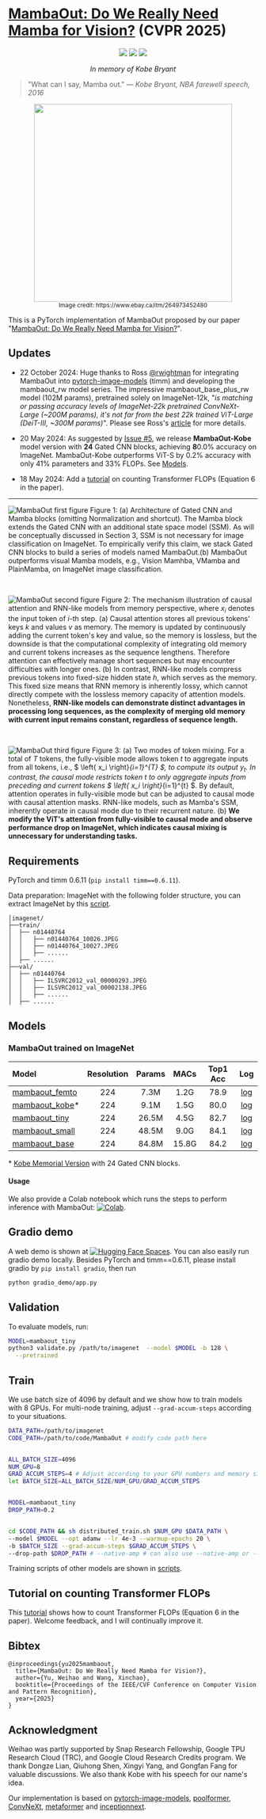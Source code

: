# [MambaOut: Do We Really Need Mamba for Vision?](https://arxiv.org/abs/2405.07992) (CVPR 2025)

<p align="center">
<a href="https://arxiv.org/abs/2405.07992" alt="arXiv">
    <img src="https://img.shields.io/badge/arXiv-2405.07992-b31b1b.svg?style=flat" /></a>
<a href="https://huggingface.co/spaces/whyu/MambaOut" alt="Hugging Face Spaces">
    <img src="https://img.shields.io/badge/%F0%9F%A4%97%20Hugging%20Face-Spaces-blue" /></a>
<a href="https://colab.research.google.com/drive/1DTJRsPczV0pOwmFhEjSWyI2NqQoR_u-K?usp=sharing" alt="Colab">
    <img src="https://colab.research.google.com/assets/colab-badge.svg" /></a>
</p>

<p align="center"><em>In memory of Kobe Bryant</em></p>

> "What can I say, Mamba out." — *Kobe Bryant, NBA farewell speech, 2016*

<p align="center">
<img src="https://raw.githubusercontent.com/yuweihao/misc/master/MambaOut/mamba_out.png" width="400"> <br>
<small>Image credit: https://www.ebay.ca/itm/264973452480</small>
</p>


This is a PyTorch implementation of MambaOut proposed by our paper "[MambaOut: Do We Really Need Mamba for Vision?](https://arxiv.org/abs/2405.07992)". 

## Updates
* 22 October 2024: Huge thanks to Ross [@rwightman](https://github.com/rwightman) for integrating MambaOut into [pytorch-image-models](https://github.com/huggingface/pytorch-image-models) (timm) and developing the mambaout_rw model series. The impressive mambaout_base_plus_rw model (102M params), pretrained solely on ImageNet-12k, "*is matching or passing accuracy levels of ImageNet-22k pretrained ConvNeXt-Large (~200M params), it's not far from the best 22k trained ViT-Large (DeiT-III, ~300M params)*". Please see Ross's [article](https://huggingface.co/blog/rwightman/mambaout) for more details.

* 20 May 2024: As suggested by [Issue #5](https://github.com/yuweihao/MambaOut/issues/5#issuecomment-2119555019), we release **MambaOut-Kobe** model version with **24** Gated CNN blocks, achieving **8**0.0% accuracy on ImageNet. MambaOut-Kobe outperforms ViT-S by 0.2% accuracy with only 41% parameters and 33% FLOPs. See [Models](#models).

* 18 May 2024: Add a [tutorial](https://github.com/yuweihao/MambaOut/issues/210) on counting Transformer FLOPs (Equation 6 in the paper).
---

![MambaOut first figure](https://raw.githubusercontent.com/yuweihao/misc/master/MambaOut/mambaout_first_figure.png)
Figure 1: (a) Architecture of Gated CNN and Mamba blocks (omitting Normalization and shortcut). The Mamba block extends the Gated CNN with an additional state space model (SSM). As will be conceptually discussed in Section 3, SSM is not necessary for image classification on ImageNet. To empirically verify this claim, we stack Gated CNN blocks to build a series of models named MambaOut.(b) MambaOut outperforms visual Mamba models, e.g., Vision Mamhba, VMamba and PlainMamba, on ImageNet image classification. 

<br>

![MambaOut second figure](https://raw.githubusercontent.com/yuweihao/misc/master/MambaOut/mambaout_second_figure.png)
Figure 2: The mechanism illustration of causal attention and RNN-like models from memory perspective, where $x_i$ denotes the input token of $i$-th step. (a) Causal attention stores all previous tokens' keys $k$ and values $v$ as memory. The memory is updated by continuously adding the current token's key and value, so the memory is lossless, but the downside is that the computational complexity of integrating old memory and current tokens increases as the sequence lengthens. Therefore attention can effectively manage short sequences but may encounter difficulties with longer ones. (b) In contrast, RNN-like models compress previous tokens into fixed-size hidden state $h$, which serves as the memory. This fixed size means that RNN memory is inherently lossy, which cannot directly compete with the lossless memory capacity of attention models. Nonetheless, **RNN-like models can demonstrate distinct advantages in processing long sequences,  as the complexity of merging old memory with current input remains constant, regardless of sequence length.**

<br>

![MambaOut third figure](https://raw.githubusercontent.com/yuweihao/misc/master/MambaOut/mambaout_third_figure.png)
Figure 3: (a) Two modes of token mixing. For a total of $T$ tokens, the fully-visible mode allows token $t$ to aggregate inputs from all tokens, i.e., $ \left\{ x_i \right\}_{i=1}^{T} $, to compute its output $y_t$. In contrast, the causal mode restricts token $t$ to only aggregate inputs from preceding and current tokens $ \left\{ x_i \right\}_{i=1}^{t} $. By default, attention operates in fully-visible mode but can be adjusted to causal mode with causal attention masks. RNN-like models, such as Mamba's SSM, inherently operate in causal mode due to their recurrent nature. (b) **We modify the ViT's attention from fully-visible to causal mode and observe performance drop on ImageNet, which indicates causal mixing is unnecessary for understanding tasks.**



## Requirements
PyTorch and timm 0.6.11 (`pip install timm==0.6.11`).

Data preparation: ImageNet with the following folder structure, you can extract ImageNet by this [script](https://gist.github.com/BIGBALLON/8a71d225eff18d88e469e6ea9b39cef4).

```
│imagenet/
├──train/
│  ├── n01440764
│  │   ├── n01440764_10026.JPEG
│  │   ├── n01440764_10027.JPEG
│  │   ├── ......
│  ├── ......
├──val/
│  ├── n01440764
│  │   ├── ILSVRC2012_val_00000293.JPEG
│  │   ├── ILSVRC2012_val_00002138.JPEG
│  │   ├── ......
│  ├── ......
```


## Models
### MambaOut trained on ImageNet
| Model | Resolution | Params | MACs | Top1 Acc | Log |
| :---     |   :---:    |  :---: |  :---:  |  :---:  |  :---:  |
| [mambaout_femto](https://github.com/yuweihao/MambaOut/releases/download/model/mambaout_femto.pth) | 224 | 7.3M | 1.2G | 78.9 | [log](https://github.com/yuweihao/MambaOut/releases/download/model/mambaout_femto.csv) |
| [mambaout_kobe](https://github.com/yuweihao/MambaOut/releases/download/model/mambaout_kobe.pth)\* | 224 | 9.1M | 1.5G | 80.0 | [log](https://github.com/yuweihao/MambaOut/releases/download/model/mambaout_kobe.csv) |
| [mambaout_tiny](https://github.com/yuweihao/MambaOut/releases/download/model/mambaout_tiny.pth) | 224 | 26.5M | 4.5G | 82.7 | [log](https://github.com/yuweihao/MambaOut/releases/download/model/mambaout_tiny.csv) |
| [mambaout_small](https://github.com/yuweihao/MambaOut/releases/download/model/mambaout_small.pth) | 224 | 48.5M | 9.0G | 84.1 | [log](https://github.com/yuweihao/MambaOut/releases/download/model/mambaout_small.csv) |
| [mambaout_base](https://github.com/yuweihao/MambaOut/releases/download/model/mambaout_base.pth) | 224 | 84.8M | 15.8G | 84.2 | [log](https://github.com/yuweihao/MambaOut/releases/download/model/mambaout_base.csv) |

\* [Kobe Memorial Version](https://github.com/yuweihao/MambaOut/issues/5#issuecomment-2119555019) with 24 Gated CNN blocks. 

#### Usage
We also provide a Colab notebook which runs the steps to perform inference with MambaOut: [![Colab](https://colab.research.google.com/assets/colab-badge.svg)](https://colab.research.google.com/drive/1DTJRsPczV0pOwmFhEjSWyI2NqQoR_u-K?usp=sharing).

## Gradio demo
A web demo is shown at [![Hugging Face Spaces](https://img.shields.io/badge/%F0%9F%A4%97%20Hugging%20Face-Spaces-blue)](https://huggingface.co/spaces/whyu/MambaOut). You can also easily run gradio demo locally. Besides PyTorch and timm==0.6.11, please install gradio by `pip install gradio`, then run
```bash
python gradio_demo/app.py
```

## Validation

To evaluate models, run:

```bash
MODEL=mambaout_tiny
python3 validate.py /path/to/imagenet  --model $MODEL -b 128 \
  --pretrained
```

## Train
We use batch size of 4096 by default and we show how to train models with 8 GPUs. For multi-node training, adjust `--grad-accum-steps` according to your situations.


```bash
DATA_PATH=/path/to/imagenet
CODE_PATH=/path/to/code/MambaOut # modify code path here


ALL_BATCH_SIZE=4096
NUM_GPU=8
GRAD_ACCUM_STEPS=4 # Adjust according to your GPU numbers and memory size.
let BATCH_SIZE=ALL_BATCH_SIZE/NUM_GPU/GRAD_ACCUM_STEPS


MODEL=mambaout_tiny 
DROP_PATH=0.2


cd $CODE_PATH && sh distributed_train.sh $NUM_GPU $DATA_PATH \
--model $MODEL --opt adamw --lr 4e-3 --warmup-epochs 20 \
-b $BATCH_SIZE --grad-accum-steps $GRAD_ACCUM_STEPS \
--drop-path $DROP_PATH # --native-amp # can also use --native-amp or --amp to acclerate training
```
Training scripts of other models are shown in [scripts](/scripts/).


## Tutorial on counting Transformer FLOPs
This [tutorial](https://github.com/yuweihao/MambaOut/issues/210) shows how to count Transformer FLOPs (Equation 6 in the paper). Welcome feedback, and I will continually improve it.


## Bibtex
```
@inproceedings{yu2025mambaout,
  title={MambaOut: Do We Really Need Mamba for Vision?},
  author={Yu, Weihao and Wang, Xinchao},
  booktitle={Proceedings of the IEEE/CVF Conference on Computer Vision and Pattern Recognition},
  year={2025}
}
```

## Acknowledgment
Weihao was partly supported by Snap Research Fellowship, Google TPU Research Cloud (TRC), and Google Cloud Research Credits program. We thank Dongze Lian, Qiuhong Shen, Xingyi Yang, and Gongfan Fang for valuable discussions. We also thank Kobe with his speech for our name's idea.

Our implementation is based on [pytorch-image-models](https://github.com/huggingface/pytorch-image-models), [poolformer](https://github.com/sail-sg/poolformer), [ConvNeXt](https://github.com/facebookresearch/ConvNeXt), [metaformer](https://github.com/sail-sg/metaformer) and [inceptionnext](https://github.com/sail-sg/inceptionnext).
